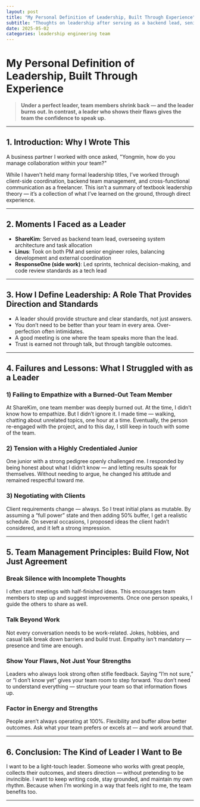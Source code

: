 ```yaml
---
layout: post
title: "My Personal Definition of Leadership, Built Through Experience"
subtitle: "Thoughts on leadership after serving as a backend lead, senior engineer, and PM"
date: 2025-05-02
categories: leadership engineering team
---
```



# My Personal Definition of Leadership, Built Through Experience

> **Under a perfect leader, team members shrink back — and the leader burns out.
> In contrast, a leader who shows their flaws gives the team the confidence to speak up.**

---

## 1. Introduction: Why I Wrote This

A business partner I worked with once asked,
"Yongmin, how do you manage collaboration within your team?"

While I haven't held many formal leadership titles, I’ve worked through client-side coordination, backend team management, and cross-functional communication as a freelancer.
This isn’t a summary of textbook leadership theory — it’s a collection of what I’ve learned on the ground, through direct experience.

---

## 2. Moments I Faced as a Leader

* **ShareKim**: Served as backend team lead, overseeing system architecture and task allocation
* **Linus**: Took on both PM and senior engineer roles, balancing development and external coordination
* **ResponseOne (side work)**: Led sprints, technical decision-making, and code review standards as a tech lead

---

## 3. How I Define Leadership: A Role That Provides Direction and Standards

* A leader should provide structure and clear standards, not just answers.
* You don’t need to be better than your team in every area. Over-perfection often intimidates.
* A good meeting is one where the team speaks more than the lead.
* Trust is earned not through talk, but through tangible outcomes.

---

## 4. Failures and Lessons: What I Struggled with as a Leader

### 1) Failing to Empathize with a Burned-Out Team Member

At ShareKim, one team member was deeply burned out. At the time, I didn’t know how to empathize.
But I didn’t ignore it. I made time — walking, chatting about unrelated topics, one hour at a time.
Eventually, the person re-engaged with the project, and to this day, I still keep in touch with some of the team.

### 2) Tension with a Highly Credentialed Junior

One junior with a strong pedigree openly challenged me.
I responded by being honest about what I didn’t know — and letting results speak for themselves.
Without needing to argue, he changed his attitude and remained respectful toward me.

### 3) Negotiating with Clients

Client requirements change — always. So I treat initial plans as mutable.
By assuming a “full power” state and then adding 50% buffer, I get a realistic schedule.
On several occasions, I proposed ideas the client hadn’t considered, and it left a strong impression.

---

## 5. Team Management Principles: Build Flow, Not Just Agreement

### Break Silence with Incomplete Thoughts

I often start meetings with half-finished ideas.
This encourages team members to step up and suggest improvements.
Once one person speaks, I guide the others to share as well.

### Talk Beyond Work

Not every conversation needs to be work-related.
Jokes, hobbies, and casual talk break down barriers and build trust.
Empathy isn't mandatory — presence and time are enough.

### Show Your Flaws, Not Just Your Strengths

Leaders who always look strong often stifle feedback.
Saying “I’m not sure,” or “I don’t know yet” gives your team room to step forward.
You don’t need to understand everything — structure your team so that information flows up.

### Factor in Energy and Strengths

People aren’t always operating at 100%.
Flexibility and buffer allow better outcomes. Ask what your team prefers or excels at — and work around that.

---

## 6. Conclusion: The Kind of Leader I Want to Be

I want to be a light-touch leader.
Someone who works with great people, collects their outcomes, and steers direction — without pretending to be invincible.
I want to keep writing code, stay grounded, and maintain my own rhythm.
Because when I’m working in a way that feels right to me, the team benefits too.

---
